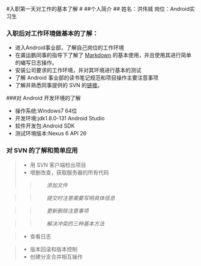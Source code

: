 #入职第一天对工作的基本了解 #
##个人简介 ##
	姓名：洪伟城                           岗位：Android实习生
### 入职后对工作环境做基本的了解： ###

- 进入Android事业部，了解自己岗位的工作环境
- 在龚运鹏同事的指导下了解了 [Markdown](https://github.com/younghz/Markdown) 的基本使用，并且使用其进行简单的编写日志操作。
- 安装公司要求的工作环境，并对其环境进行基本的测试
- 了解 Android 事业部的读书笔记规范和项目操作主要注意事项
- 了解并熟悉同事提供的 SVN 的[链接](https://blog.csdn.net/sinat_37812785/article/details/80243207)。

###对 Android 开发环境的了解

- 操作系统:Windows7 64位
- 开发环境:jdk1.8.0-131 Android Studio
- 软件开发包:Android SDK
- 测试环境版本:Nexus 6 API 26

### 对 SVN 的了解和简单应用 ###
>
>- 用 SVN 客户端检出项目
>- 增删改查，获取服务器的所有代码 
 >>　　*添加文件* 
 
 >>　　*提交时注意需要写明具体信息* 
 
 >>　　*更新删除注意事项* 
 
 >>　　*解决冲突的三种基本方法* 
 
>- 查看日志
 
>- 版本回滚和版本控制
>- 创建分支合并相互操作
